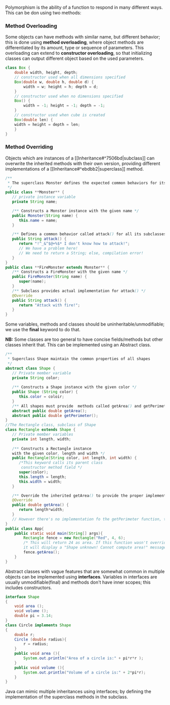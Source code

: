 Polymorphism is the ability of a function to respond in many different ways. This can be don using two methods:
### Method Overloading
Some objects can have methods with similar name, but different behavior; this is done using **method overloading**, where object methods are differentiated by its amount, type or sequence of parameters. This overloading can extend to **constructor overloading**, so that initializing classes can output different object based on the used parameters.
```java
class Box {
	double width, height, depth;
	// constructor used when all dimensions specified
	Box(double w, double h, double d) {
		width = w; height = h; depth = d;
	}
	// constructor used when no dimensions specified
	Box() {
		width = -1; height = -1; depth = -1;
	}
	// constructor used when cube is created
	Box(double len) {
	width = height = depth = len;
	}
}
```
### Method Overriding
Objects which are instances of a [[Inheritance#^7506bd|subclass]] can overwrite the inherited methods with their own version, providing different implementations of a [[Inheritance#^ebdbb2|superclass]] method. 
```java
/**
 * The superclass Monster defines the expected common behaviors for its subclasses.
 */
public class **Monster** {
   // private instance variable
   private String name;

   /** Constructs a Monster instance with the given name */
   public Monster(String name) {
      this.name = name;
   }

   /** Defines a common behavior called attack() for all its subclasses */
   public String attack() {
      return "!^_&^$@+%$* I don't know how to attack!";
      // We have a problem here!
      // We need to return a String; else, compilation error!
   }
}
public class **FireMonster extends Monster** {
   /** Constructs a FireMonster with the given name */
   public FireMonster(String name) {
      super(name);
   }
   /** Subclass provides actual implementation for attack() */
   @Override
   public String attack() {
      return "Attack with fire!"; 
   }
}
```
Some variables, methods and classes should be uninheritable/unmodifiable; we use the **final** keyword to do that.

**NB:** Some classes are too general to have concise fields/methods but other classes inherit that. This can be implemented using an Abstract class.
```java
/**
 * Superclass Shape maintain the common properties of all shapes
 */
abstract class Shape {
   // Private member variable
   private String color;
   
   /** Constructs a Shape instance with the given color */
   public Shape (String color) {
      this.color = coloir;
   }
   /** All shapes must provide  methods called getArea() and getPerimeter()*/
   abstract public double getArea();
   abstract public double getPerimeter();
}
//The Rectangle class, subclass of Shape
class Rectangle extends Shape {
   // Private member variables
   private int length, width;
   
   /** Constructs a Rectangle instance 
   with the given color, length and width */
   public Rectangle(String color, int length, int width) {
      /*This keyword calls its parent class
       constructor method field */
      super(color);
      this.length = length;
      this.width = width;
   }

   /** Override the inherited getArea() to provide the proper implementation for rectangle */
   @Override
   public double getArea() {
      return length*width;
   }
   // However there's no implementation fo the getPerimeter function, thus the class will ignore its existence.
}
public class App{
	public static void main(String[] args){
		Rectangle fence = new Rectangle("Red", 4, 6);
		/* This will return 24 as area. If this function wasn't overriden 
		it will display a "Shape unknown! Cannot compute area!" message */
		fence.getArea();
	}
}
```

Abstract classes with vague features that are somewhat common in multiple objects can be implemented using **interfaces**. Variables in interfaces are usually unmodifiable(final) and methods don't have inner scopes; this includes constructors.
```java
interface Shape
{ 
	void area ();
	void volume ();
	double pi = 3.14;
}
class Circle implements Shape
{ 
	double r;
	Circle (double radius){ 
		r = radius;
	}
	public void area (){
		System.out.println("Area of a circle is:" + pi*r*r );
	}
	public void volume (){
		System.out.println("Volume of a circle is:" + 2*pi*r);
	}
}
```
Java can mimic multiple inheritances using interfaces; by defining the implementation of the superclass methods in the subclass.